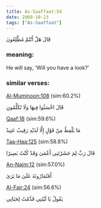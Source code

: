```yaml
---
title: As-Saaffaat:54
date: 2009-10-23
tags: ["As-Saaffaat"]
---
```

قَالَ هَلْ أَنْتُمْ مُطَّلِعُونَ
### meaning: 
He will say, ‘Will you have a look?’
### similar verses: 

[Al-Muminoon:108](/23/108) (sim:60.2%)

قَالَ اخْسَئُوا فِيهَا وَلَا تُكَلِّمُونِ

[Qaaf:18](/50/18) (sim:59.6%)

مَا يَلْفِظُ مِنْ قَوْلٍ إِلَّا لَدَيْهِ رَقِيبٌ عَتِيدٌ

[Taa-Haa:125](/20/125) (sim:58.8%)

قَالَ رَبِّ لِمَ حَشَرْتَنِي أَعْمَىٰ وَقَدْ كُنْتُ بَصِيرًا

[An-Najm:12](/53/12) (sim:57.0%)

أَفَتُمَارُونَهُ عَلَىٰ مَا يَرَىٰ

[Al-Fajr:24](/89/24) (sim:56.6%)

يَقُولُ يَا لَيْتَنِي قَدَّمْتُ لِحَيَاتِي
